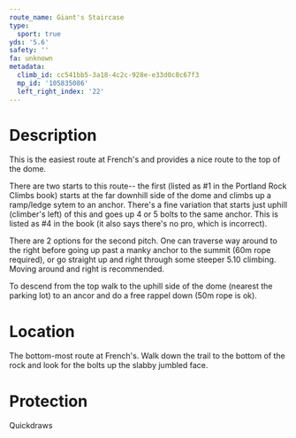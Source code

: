 ```yaml
---
route_name: Giant's Staircase
type:
  sport: true
yds: '5.6'
safety: ''
fa: unknown
metadata:
  climb_id: cc541bb5-3a18-4c2c-928e-e33d0c8c67f3
  mp_id: '105835086'
  left_right_index: '22'
---
```

# Description
This is the easiest route at French's and provides a nice route to the top of the dome.

There are two starts to this route-- the first (listed as #1 in the Portland Rock Climbs book) starts at the far downhill side of the dome and climbs up a ramp/ledge sytem to an anchor.  There's a fine variation that starts just uphill (climber's left) of this and goes up 4 or 5 bolts to the same anchor.  This is listed as #4 in the book (it also says there's no pro, which is incorrect).

There are 2 options for the second pitch.  One can traverse way around to the right before going up past a manky anchor to the summit (60m rope required), or go straight up and right through some steeper 5.10 climbing.  Moving around and right is recommended.

To descend from the top walk to the uphill side of the dome (nearest the parking lot) to an ancor and do a free rappel down (50m rope is ok).

# Location
The bottom-most route at French's.  Walk down the trail to the bottom of the rock and look for the bolts up the slabby jumbled face.

# Protection
Quickdraws
